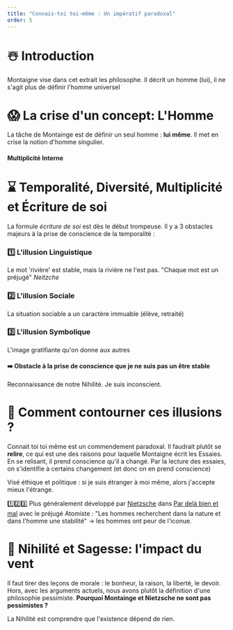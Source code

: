 ```yaml
---
title: "Connais-toi toi-même : Un impératif paradoxal"
order: 5
---
```

# ☃️ Introduction
Montaigne vise dans cet extrait les philosophe. Il décrit un homme (lui), il ne s'agit plus de définir l'homme universel

# 😱 La crise d'un concept: L'Homme
La tâche de Montainge est de définir un seul homme : **lui même**. Il met en crise la notion d'homme singulier.
#### Multiplicité Interne

# ⌛️ Temporalité, Diversité, Multiplicité et Écriture de soi
La formule *écriture de soi* est dès le début trompeuse. Il y a 3 obstacles majeurs à la prise de conscience de la temporalité :
### 1️⃣ L'illusion Linguistique
Le mot 'rivière' est stable, mais la rivière ne l'est pas. "Chaque mot est un préjugé" $Neitzche$
### 2️⃣ L'illusion Sociale
La situation sociable a un caractère immuable (élève, retraité)
### 3️⃣ L'illusion Symbolique
L'image gratifiante qu'on donne aux autres 
#### ➡️ Obstacle à la prise de conscience que je ne suis pas un être stable

Reconnaissance de notre Nihilité. Je suis inconscient.

# 🥸 Comment contourner ces illusions ? 
Connait toi toi même est un commendement paradoxal. Il faudrait plutôt se **relire**, ce qui est une des raisons pour laquelle Montaigne écrit les Essaies. En se relisant, il prend conscience qu'il a changé. Par la lecture des essaies, on s'identifie à certains changement (et donc on en prend conscience)

Visé éthique et politique : si je suis étranger à moi même, alors j'accepte mieux l'étrange.

1️⃣2️⃣3️⃣ Plus généralement développé par [Nietzsche](/philo/citations#Nietzsche) dans <u>Par delà bien et mal</u> avec le préjugé Atomiste : "Les hommes recherchent dans la nature et dans l'homme une stabilité"
-> les hommes ont peur de l'iconue.

# 🍃 Nihilité et Sagesse: l'impact du vent
Il faut tirer des leçons de morale : le bonheur, la raison, la liberté, le devoir. Hors, avec les arguments actuels, nous avons plutôt la définition d'une philosophie pessimiste. **Pourquoi Montainge et Nietzsche ne sont pas pessimistes ?**

La Nihilité est comprendre que l'existence dépend de rien.
